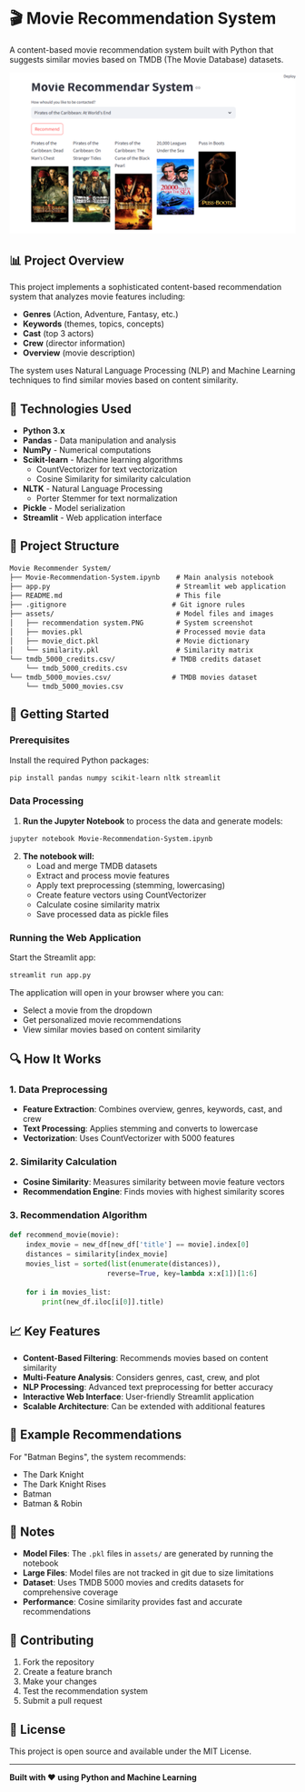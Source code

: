 # 🎬 Movie Recommendation System

A content-based movie recommendation system built with Python that suggests similar movies based on TMDB (The Movie Database) datasets.

![Movie Recommendation System](assets/recommendation%20system.PNG)

## 📊 Project Overview

This project implements a sophisticated content-based recommendation system that analyzes movie features including:
- **Genres** (Action, Adventure, Fantasy, etc.)
- **Keywords** (themes, topics, concepts)
- **Cast** (top 3 actors)
- **Crew** (director information)
- **Overview** (movie description)

The system uses Natural Language Processing (NLP) and Machine Learning techniques to find similar movies based on content similarity.

## 🔧 Technologies Used

- **Python 3.x**
- **Pandas** - Data manipulation and analysis
- **NumPy** - Numerical computations
- **Scikit-learn** - Machine learning algorithms
  - CountVectorizer for text vectorization
  - Cosine Similarity for similarity calculation
- **NLTK** - Natural Language Processing
  - Porter Stemmer for text normalization
- **Pickle** - Model serialization
- **Streamlit** - Web application interface

## 📁 Project Structure

```
Movie Recommender System/
├── Movie-Recommendation-System.ipynb    # Main analysis notebook
├── app.py                               # Streamlit web application
├── README.md                            # This file
├── .gitignore                          # Git ignore rules
├── assets/                              # Model files and images
│   ├── recommendation system.PNG        # System screenshot
│   ├── movies.pkl                       # Processed movie data
│   ├── movie_dict.pkl                   # Movie dictionary
│   └── similarity.pkl                   # Similarity matrix
└── tmdb_5000_credits.csv/              # TMDB credits dataset
    └── tmdb_5000_credits.csv
└── tmdb_5000_movies.csv/               # TMDB movies dataset
    └── tmdb_5000_movies.csv
```

## 🚀 Getting Started

### Prerequisites

Install the required Python packages:

```bash
pip install pandas numpy scikit-learn nltk streamlit
```

### Data Processing

1. **Run the Jupyter Notebook** to process the data and generate models:
```bash
jupyter notebook Movie-Recommendation-System.ipynb
```

2. **The notebook will:**
   - Load and merge TMDB datasets
   - Extract and process movie features
   - Apply text preprocessing (stemming, lowercasing)
   - Create feature vectors using CountVectorizer
   - Calculate cosine similarity matrix
   - Save processed data as pickle files

### Running the Web Application

Start the Streamlit app:

```bash
streamlit run app.py
```

The application will open in your browser where you can:
- Select a movie from the dropdown
- Get personalized movie recommendations
- View similar movies based on content similarity

## 🔍 How It Works

### 1. Data Preprocessing
- **Feature Extraction**: Combines overview, genres, keywords, cast, and crew
- **Text Processing**: Applies stemming and converts to lowercase
- **Vectorization**: Uses CountVectorizer with 5000 features

### 2. Similarity Calculation
- **Cosine Similarity**: Measures similarity between movie feature vectors
- **Recommendation Engine**: Finds movies with highest similarity scores

### 3. Recommendation Algorithm
```python
def recommend_movie(movie):
    index_movie = new_df[new_df['title'] == movie].index[0]
    distances = similarity[index_movie]
    movies_list = sorted(list(enumerate(distances)), 
                        reverse=True, key=lambda x:x[1])[1:6]
    
    for i in movies_list:
        print(new_df.iloc[i[0]].title)
```

## 📈 Key Features

- **Content-Based Filtering**: Recommends movies based on content similarity
- **Multi-Feature Analysis**: Considers genres, cast, crew, and plot
- **NLP Processing**: Advanced text preprocessing for better accuracy
- **Interactive Web Interface**: User-friendly Streamlit application
- **Scalable Architecture**: Can be extended with additional features

## 🎯 Example Recommendations

For "Batman Begins", the system recommends:
- The Dark Knight
- The Dark Knight Rises
- Batman
- Batman & Robin

## 📝 Notes

- **Model Files**: The `.pkl` files in `assets/` are generated by running the notebook
- **Large Files**: Model files are not tracked in git due to size limitations
- **Dataset**: Uses TMDB 5000 movies and credits datasets for comprehensive coverage
- **Performance**: Cosine similarity provides fast and accurate recommendations

## 🤝 Contributing

1. Fork the repository
2. Create a feature branch
3. Make your changes
4. Test the recommendation system
5. Submit a pull request

## 📄 License

This project is open source and available under the MIT License.

---

**Built with ❤️ using Python and Machine Learning**

